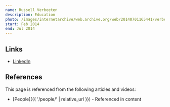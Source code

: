 ```yaml
---
name: Russell Verbeeten
description: Education
photo: /images/internetarchive/web.archive.org/web/20140701165441/verbeeten-russell.jpg
start: Feb 2014
end: Jul 2014
---
```


## Links
- [LinkedIn](https://www.linkedin.com/in/russellverbeeten/)

## References

This page is referenced from the following articles and videos:

- [People]({{ '/people/' | relative_url }}) - Referenced in content